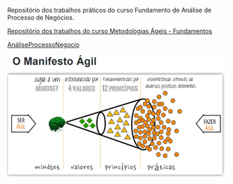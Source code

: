 Repositório dos trabalhos práticos do curso Fundamento de Análise de Processo de Negócios.

<a href = "https://github.com/RegiMaria/XPEducacao_Bootcamp/tree/xpeducacao/Metodologia_Agil"> Repositório dos trabalhos do curso Metodologias Ágeis -  Fundamentos </a>

<a href = "APN/TPM1"> AnáliseProcessoNegocio </a>

![ImagemManifestoAgil](APN/TPM1/img/manifestoagil.png)
